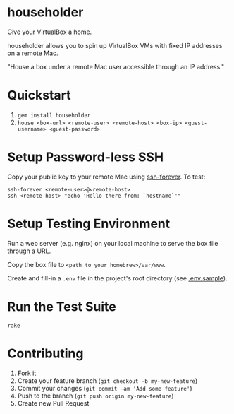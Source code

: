 householder
===========

Give your VirtualBox a home.

householder allows you to spin up VirtualBox VMs with fixed IP addresses on a remote Mac.

"House a box under a remote Mac user accessible through an IP address."

Quickstart
==========

1. `gem install householder`
2. `house <box-url> <remote-user> <remote-host> <box-ip> <guest-username> <guest-password>`

Setup Password-less SSH
=======================

Copy your public key to your remote Mac using [ssh-forever](https://github.com/mattwynne/ssh-forever). To test:

    ssh-forever <remote-user>@<remote-host>
    ssh <remote-host> "echo 'Hello there from: `hostname`'"

Setup Testing Environment
=========================

Run a web server (e.g. nginx) on your local machine to serve the box file through a URL.

Copy the box file to `<path_to_your_homebrew>/var/www`.

Create and fill-in a `.env` file in the project's root directory (see [.env.sample](https://github.com/aelogica/householder/blob/master/.env.sample)).

Run the Test Suite
==================

    rake

Contributing
============

1. Fork it
2. Create your feature branch (`git checkout -b my-new-feature`)
3. Commit your changes (`git commit -am 'Add some feature'`)
4. Push to the branch (`git push origin my-new-feature`)
5. Create new Pull Request
